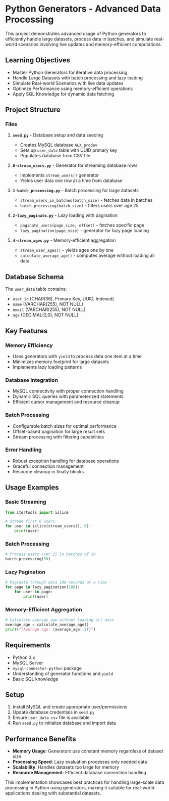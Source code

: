# Python Generators - Advanced Data Processing

This project demonstrates advanced usage of Python generators to efficiently handle large datasets, process data in batches, and simulate real-world scenarios involving live updates and memory-efficient computations.

## Learning Objectives

- Master Python Generators for iterative data processing
- Handle Large Datasets with batch processing and lazy loading
- Simulate Real-world Scenarios with live data updates
- Optimize Performance using memory-efficient operations
- Apply SQL Knowledge for dynamic data fetching

## Project Structure

### Files

1. **`seed.py`** - Database setup and data seeding
   - Creates MySQL database `ALX_prodev`
   - Sets up `user_data` table with UUID primary key
   - Populates database from CSV file

2. **`0-stream_users.py`** - Generator for streaming database rows
   - Implements `stream_users()` generator
   - Yields user data one row at a time from database

3. **`1-batch_processing.py`** - Batch processing for large datasets
   - `stream_users_in_batches(batch_size)` - fetches data in batches
   - `batch_processing(batch_size)` - filters users over age 25

4. **`2-lazy_paginate.py`** - Lazy loading with pagination
   - `paginate_users(page_size, offset)` - fetches specific page
   - `lazy_pagination(page_size)` - generator for lazy page loading

5. **`4-stream_ages.py`** - Memory-efficient aggregation
   - `stream_user_ages()` - yields ages one by one
   - `calculate_average_age()` - computes average without loading all data

## Database Schema

The `user_data` table contains:
- `user_id` (CHAR(36), Primary Key, UUID, Indexed)
- `name` (VARCHAR(255), NOT NULL)
- `email` (VARCHAR(255), NOT NULL) 
- `age` (DECIMAL(3,0), NOT NULL)

## Key Features

### Memory Efficiency
- Uses generators with `yield` to process data one item at a time
- Minimizes memory footprint for large datasets
- Implements lazy loading patterns

### Database Integration
- MySQL connectivity with proper connection handling
- Dynamic SQL queries with parameterized statements
- Efficient cursor management and resource cleanup

### Batch Processing
- Configurable batch sizes for optimal performance
- Offset-based pagination for large result sets
- Stream processing with filtering capabilities

### Error Handling
- Robust exception handling for database operations
- Graceful connection management
- Resource cleanup in finally blocks

## Usage Examples

### Basic Streaming
```python
from itertools import islice

# Stream first 6 users
for user in islice(stream_users(), 6):
    print(user)
```

### Batch Processing
```python
# Process users over 25 in batches of 50
batch_processing(50)
```

### Lazy Pagination
```python
# Paginate through data 100 records at a time
for page in lazy_pagination(100):
    for user in page:
        print(user)
```

### Memory-Efficient Aggregation
```python
# Calculate average age without loading all data
average_age = calculate_average_age()
print(f"Average age: {average_age:.2f}")
```

## Requirements

- Python 3.x
- MySQL Server
- `mysql-connector-python` package
- Understanding of generator functions and `yield`
- Basic SQL knowledge

## Setup

1. Install MySQL and create appropriate user/permissions
2. Update database credentials in `seed.py`
3. Ensure `user_data.csv` file is available
4. Run `seed.py` to initialize database and import data

## Performance Benefits

- **Memory Usage**: Generators use constant memory regardless of dataset size
- **Processing Speed**: Lazy evaluation processes only needed data
- **Scalability**: Handles datasets too large for memory
- **Resource Management**: Efficient database connection handling

This implementation showcases best practices for handling large-scale data processing in Python using generators, making it suitable for real-world applications dealing with substantial datasets.